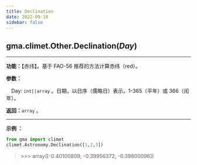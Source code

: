 ```yaml
---
title: Declination
date: 2022-09-18
sidebar: false
---
```


## gma.climet.Other.**Declination**(*Day*) <Badge text="1.0.13 +"/>

---

**功能：**【赤纬】。基于 FAO-56 推荐的方法计算赤纬（red）。

**参数：**

&emsp;Day: `int||array` 。日期，以日序（儒略日）表示。1-365（平年）或 366（闰年）。

**返回：**`array` 。

---

**示例 ：**

```python
from gma import climet
climet.Astronomy.Declination([1,2,3])
```
> \>>> array([-0.40100809, -0.39956372, -0.39800096])